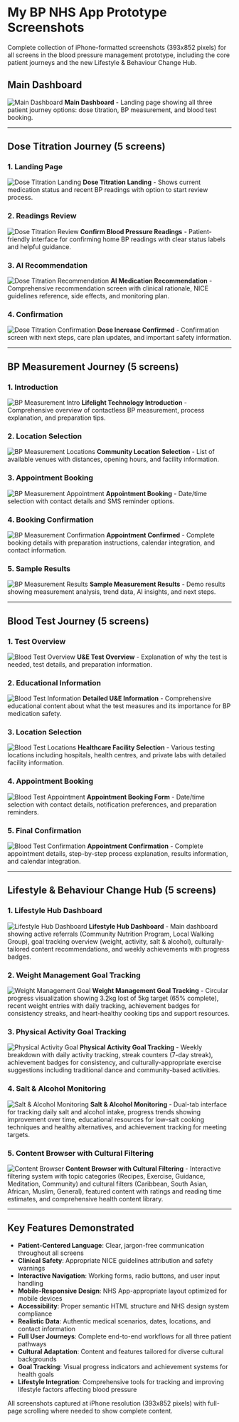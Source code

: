# My BP NHS App Prototype Screenshots

Complete collection of iPhone-formatted screenshots (393x852 pixels) for all screens in the blood pressure management prototype, including the core patient journeys and the new Lifestyle & Behaviour Change Hub.

## Main Dashboard

![Main Dashboard](bp-main-dashboard.png)
**Main Dashboard** - Landing page showing all three patient journey options: dose titration, BP measurement, and blood test booking.

---

## Dose Titration Journey (5 screens)

### 1. Landing Page
![Dose Titration Landing](dose-titration-landing.png)
**Dose Titration Landing** - Shows current medication status and recent BP readings with option to start review process.

### 2. Readings Review
![Dose Titration Review](dose-titration-review.png)
**Confirm Blood Pressure Readings** - Patient-friendly interface for confirming home BP readings with clear status labels and helpful guidance.

### 3. AI Recommendation
![Dose Titration Recommendation](dose-titration-recommendation.png)
**AI Medication Recommendation** - Comprehensive recommendation screen with clinical rationale, NICE guidelines reference, side effects, and monitoring plan.

### 4. Confirmation
![Dose Titration Confirmation](dose-titration-confirmation.png)
**Dose Increase Confirmed** - Confirmation screen with next steps, care plan updates, and important safety information.

---

## BP Measurement Journey (5 screens)

### 1. Introduction
![BP Measurement Intro](bp-measurement-intro.png)
**Lifelight Technology Introduction** - Comprehensive overview of contactless BP measurement, process explanation, and preparation tips.

### 2. Location Selection
![BP Measurement Locations](bp-measurement-locations.png)
**Community Location Selection** - List of available venues with distances, opening hours, and facility information.

### 3. Appointment Booking
![BP Measurement Appointment](bp-measurement-appointment.png)
**Appointment Booking** - Date/time selection with contact details and SMS reminder options.

### 4. Booking Confirmation
![BP Measurement Confirmation](bp-measurement-confirmation.png)
**Appointment Confirmed** - Complete booking details with preparation instructions, calendar integration, and contact information.

### 5. Sample Results
![BP Measurement Results](bp-measurement-results.png)
**Sample Measurement Results** - Demo results showing measurement analysis, trend data, AI insights, and next steps.

---

## Blood Test Journey (5 screens)

### 1. Test Overview
![Blood Test Overview](blood-test-overview.png)
**U&E Test Overview** - Explanation of why the test is needed, test details, and preparation information.

### 2. Educational Information
![Blood Test Information](blood-test-information.png)
**Detailed U&E Information** - Comprehensive educational content about what the test measures and its importance for BP medication safety.

### 3. Location Selection
![Blood Test Locations](blood-test-locations.png)
**Healthcare Facility Selection** - Various testing locations including hospitals, health centres, and private labs with detailed facility information.

### 4. Appointment Booking
![Blood Test Appointment](blood-test-appointment.png)
**Appointment Booking Form** - Date/time selection with contact details, notification preferences, and preparation reminders.

### 5. Final Confirmation
![Blood Test Confirmation](blood-test-confirmation.png)
**Appointment Confirmation** - Complete appointment details, step-by-step process explanation, results information, and calendar integration.

---

## Lifestyle & Behaviour Change Hub (5 screens)

### 1. Lifestyle Hub Dashboard
![Lifestyle Hub Dashboard](lifestyle-hub-dashboard.png)
**Lifestyle Hub Dashboard** - Main dashboard showing active referrals (Community Nutrition Program, Local Walking Group), goal tracking overview (weight, activity, salt & alcohol), culturally-tailored content recommendations, and weekly achievements with progress badges.

### 2. Weight Management Goal Tracking
![Weight Management Goal](weight-management-goal.png)
**Weight Management Goal Tracking** - Circular progress visualization showing 3.2kg lost of 5kg target (65% complete), recent weight entries with daily tracking, achievement badges for consistency streaks, and heart-healthy cooking tips and support resources.

### 3. Physical Activity Goal Tracking
![Physical Activity Goal](physical-activity-goal.png)
**Physical Activity Goal Tracking** - Weekly breakdown with daily activity tracking, streak counters (7-day streak), achievement badges for consistency, and culturally-appropriate exercise suggestions including traditional dance and community-based activities.

### 4. Salt & Alcohol Monitoring
![Salt & Alcohol Monitoring](salt-alcohol-monitoring.png)
**Salt & Alcohol Monitoring** - Dual-tab interface for tracking daily salt and alcohol intake, progress trends showing improvement over time, educational resources for low-salt cooking techniques and healthy alternatives, and achievement tracking for meeting targets.

### 5. Content Browser with Cultural Filtering
![Content Browser](content-browser.png)
**Content Browser with Cultural Filtering** - Interactive filtering system with topic categories (Recipes, Exercise, Guidance, Meditation, Community) and cultural filters (Caribbean, South Asian, African, Muslim, General), featured content with ratings and reading time estimates, and comprehensive health content library.

---

## Key Features Demonstrated

- **Patient-Centered Language**: Clear, jargon-free communication throughout all screens
- **Clinical Safety**: Appropriate NICE guidelines attribution and safety warnings
- **Interactive Navigation**: Working forms, radio buttons, and user input handling
- **Mobile-Responsive Design**: NHS App-appropriate layout optimized for mobile devices
- **Accessibility**: Proper semantic HTML structure and NHS design system compliance
- **Realistic Data**: Authentic medical scenarios, dates, locations, and contact information
- **Full User Journeys**: Complete end-to-end workflows for all three patient pathways
- **Cultural Adaptation**: Content and features tailored for diverse cultural backgrounds
- **Goal Tracking**: Visual progress indicators and achievement systems for health goals
- **Lifestyle Integration**: Comprehensive tools for tracking and improving lifestyle factors affecting blood pressure

All screenshots captured at iPhone resolution (393x852 pixels) with full-page scrolling where needed to show complete content.